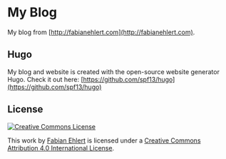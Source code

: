 # My Blog
My blog from [http://fabianehlert.com](http://fabianehlert.com).

## Hugo
My blog and website is created with the open-source website generator Hugo. Check it out here: [https://github.com/spf13/hugo](https://github.com/spf13/hugo)

## License
[![Creative Commons License](https://i.creativecommons.org/l/by/4.0/88x31.png)](http://creativecommons.org/licenses/by/4.0/)

This work by [Fabian Ehlert](https://fabianehlert.com/) is licensed under a [Creative Commons Attribution 4.0 International License](http://creativecommons.org/licenses/by/4.0/).
